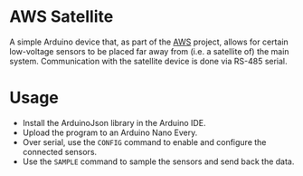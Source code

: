 # AWS Satellite
A simple Arduino device that, as part of the [AWS](https://github.com/henryshunt/aws) project, allows for certain low-voltage sensors to be placed far away from (i.e. a satellite of) the main system. Communication with the satellite device is done via RS-485 serial.

# Usage
- Install the ArduinoJson library in the Arduino IDE.
- Upload the program to an Arduino Nano Every.
- Over serial, use the `CONFIG` command to enable and configure the connected sensors.
- Use the `SAMPLE` command to sample the sensors and send back the data.